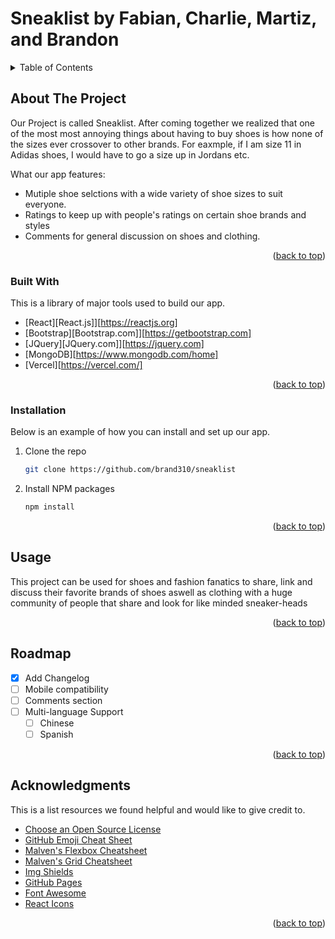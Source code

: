 # Sneaklist by Fabian, Charlie, Martiz, and Brandon


<!-- TABLE OF CONTENTS -->
<details>
  <summary>Table of Contents</summary>
  <ol>
    <li>
      <a href="#about-the-project">About The Project</a>
      <ul>
        <li><a href="#built-with">Built With</a></li>
      </ul>
    </li>
    <li>
      <ul>
        <li><a href="#installation">Installation</a></li>
      </ul>
    </li>
    <li><a href="#usage">Usage</a></li>
    <li><a href="#roadmap">Roadmap</a></li>
    <li><a href="#acknowledgments">Acknowledgments</a></li>
  </ol>
</details>



<!-- ABOUT THE PROJECT -->
## About The Project

Our Project is called Sneaklist. After coming together we realized that one of the most most annoying things about having to buy shoes is how none of the sizes ever crossover to other brands. For eaxmple, if I am size 11 in Adidas shoes, I would have to go a size up in Jordans etc. 

What our app features:
* Mutiple shoe selctions with a wide variety of shoe sizes to suit everyone.
* Ratings to keep up with people's ratings on certain shoe brands and styles
* Comments for general discussion on shoes and clothing.

<p align="right">(<a href="#readme-top">back to top</a>)</p>


### Built With

This is a library of major tools used to build our app.

* [React][React.js]][https://reactjs.org]
* [Bootstrap][Bootstrap.com]][https://getbootstrap.com]
* [JQuery][JQuery.com]][https://jquery.com]
* [MongoDB][https://www.mongodb.com/home]
* [Vercel][https://vercel.com/]

<p align="right">(<a href="#readme-top">back to top</a>)</p>


### Installation

Below is an example of how you can install and set up our app.
1. Clone the repo
   ```sh
   git clone https://github.com/brand310/sneaklist
   ```
3. Install NPM packages
   ```sh
   npm install
   ```

<p align="right">(<a href="#readme-top">back to top</a>)</p>



<!-- USAGE EXAMPLES -->
## Usage

This project can be used for shoes and fashion fanatics to share, link and discuss their favorite brands of shoes aswell as clothing with a huge community of people that share and look for like minded sneaker-heads

<p align="right">(<a href="#readme-top">back to top</a>)</p>



<!-- ROADMAP -->
## Roadmap

- [x] Add Changelog
- [ ] Mobile compatibility
- [ ] Comments section
- [ ] Multi-language Support
    - [ ] Chinese
    - [ ] Spanish

<p align="right">(<a href="#readme-top">back to top</a>)</p>




<!-- ACKNOWLEDGMENTS -->
## Acknowledgments

This is a list resources we found helpful and would like to give credit to.

* [Choose an Open Source License](https://choosealicense.com)
* [GitHub Emoji Cheat Sheet](https://www.webpagefx.com/tools/emoji-cheat-sheet)
* [Malven's Flexbox Cheatsheet](https://flexbox.malven.co/)
* [Malven's Grid Cheatsheet](https://grid.malven.co/)
* [Img Shields](https://shields.io)
* [GitHub Pages](https://pages.github.com)
* [Font Awesome](https://fontawesome.com)
* [React Icons](https://react-icons.github.io/react-icons/search)

<p align="right">(<a href="#readme-top">back to top</a>)</p>

